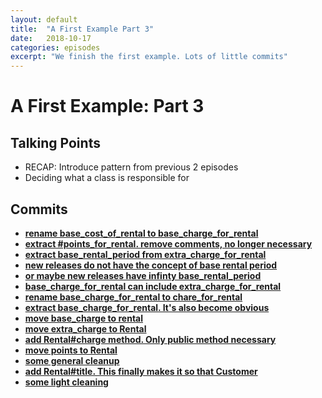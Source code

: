 ```yaml
---
layout: default
title:  "A First Example Part 3"
date:   2018-10-17
categories: episodes
excerpt: "We finish the first example. Lots of little commits"
---
```


# A First Example: Part 3

## Talking Points

- RECAP: Introduce pattern from previous 2 episodes
- Deciding what a class is responsible for

## Commits

- [**rename base_cost_of_rental to base_charge_for_rental**](https://github.com/stride-nyc/evil_genius_podcast_exercises/commit/1cf7d82ff6a4cf095f404e1dd3015ebc51a4539a)
- [**extract #points_for_rental. remove comments, no longer necessary**](https://github.com/stride-nyc/evil_genius_podcast_exercises/commit/7cf87948098467bf7721ce58909a01fecb83b64a)
- [**extract base_rental_period from extra_charge_for_rental**](https://github.com/stride-nyc/evil_genius_podcast_exercises/commit/c0a27827254e7c0336d2a5397e0a43a8a7c1a568)
- [**new releases do not have the concept of base rental period**](https://github.com/stride-nyc/evil_genius_podcast_exercises/commit/0fbfc319fc96b74090914c3c9be36863021c1e08)
- [**or maybe new releases have infinty base_rental_period**](https://github.com/stride-nyc/evil_genius_podcast_exercises/commit/185c7a96dca3d46b0acce63c8ec361bb0fdd9104)
- [**base_charge_for_rental can include extra_charge_for_rental**](https://github.com/stride-nyc/evil_genius_podcast_exercises/commit/4831e8970c04871df3413188dc916a9563a9365c)
- [**rename base_charge_for_rental to chare_for_rental**](https://github.com/stride-nyc/evil_genius_podcast_exercises/commit/5ef459364051bc73061cb3b69ece2bb8482b8816)
- [**extract base_charge_for_rental. It's also become obvious**](https://github.com/stride-nyc/evil_genius_podcast_exercises/commit/8974cf3069b8ae3798d761ebecedee50ec19df02)
- [**move base_charge to rental**](https://github.com/stride-nyc/evil_genius_podcast_exercises/commit/8bca504e5a064c25f60d8890b83546f4d7c8a838)
- [**move extra_charge to Rental**](https://github.com/stride-nyc/evil_genius_podcast_exercises/commit/5f2712219bbced632aed3ff24081b384c057adf2)
- [**add Rental#charge method. Only public method necessary**](https://github.com/stride-nyc/evil_genius_podcast_exercises/commit/e841b02a38541780a2662641098e93ee9ee83f33)
- [**move points to Rental**](https://github.com/stride-nyc/evil_genius_podcast_exercises/commit/6686d3852de613e84c1e25248cb5ed8e437d8fbf)
- [**some general cleanup**](https://github.com/stride-nyc/evil_genius_podcast_exercises/commit/df92cb7f5273142d5822090f77105e9ed81fbc38)
- [**add Rental#title. This finally makes it so that Customer**](https://github.com/stride-nyc/evil_genius_podcast_exercises/commit/d7e524725a42ed89d0c9f6105e15ac9578d410ce)
- [**some light cleaning**](https://github.com/stride-nyc/evil_genius_podcast_exercises/commit/082de3bc11ff2f2bea4b8feefbd22148927af6f3)